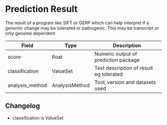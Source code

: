 # Prediction Result

The result of a program like SIFT or GERP which can help interpret if a genomic change may be tolerated or pathogenic. This may be transcript or only genome dependent

| Field             | Type            | Description
|-------------------|-----------------|---------------------
| score             | float           | Numeric output of prediction package
| classification    | ValueSet        | Text description of result eg tolerated
| analysis_method   | AnalysisMethod  | Tool, version and datasets used


## Changelog
* classification is ValueSet








